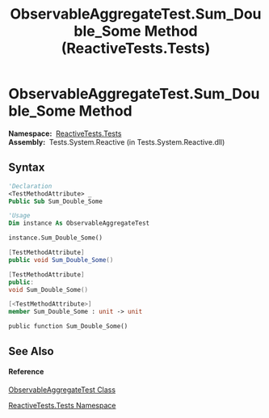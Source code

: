 ﻿---
title: ObservableAggregateTest.Sum_Double_Some Method  (ReactiveTests.Tests)
TOCTitle: Sum_Double_Some Method
ms:assetid: M:ReactiveTests.Tests.ObservableAggregateTest.Sum_Double_Some
ms:mtpsurl: https://msdn.microsoft.com/en-us/library/reactivetests.tests.observableaggregatetest.sum_double_some(v=VS.103)
ms:contentKeyID: 36619764
ms.date: 06/28/2011
mtps_version: v=VS.103
f1_keywords:
- ReactiveTests.Tests.ObservableAggregateTest.Sum_Double_Some
dev_langs:
- CSharp
- JScript
- VB
- FSharp
- c++
---

# ObservableAggregateTest.Sum\_Double\_Some Method

**Namespace:**  [ReactiveTests.Tests](hh289046\(v=vs.103\).md)  
**Assembly:**  Tests.System.Reactive (in Tests.System.Reactive.dll)

## Syntax

``` vb
'Declaration
<TestMethodAttribute> _
Public Sub Sum_Double_Some
```

``` vb
'Usage
Dim instance As ObservableAggregateTest

instance.Sum_Double_Some()
```

``` csharp
[TestMethodAttribute]
public void Sum_Double_Some()
```

``` c++
[TestMethodAttribute]
public:
void Sum_Double_Some()
```

``` fsharp
[<TestMethodAttribute>]
member Sum_Double_Some : unit -> unit 
```

``` jscript
public function Sum_Double_Some()
```

## See Also

#### Reference

[ObservableAggregateTest Class](hh314823\(v=vs.103\).md)

[ReactiveTests.Tests Namespace](hh289046\(v=vs.103\).md)

